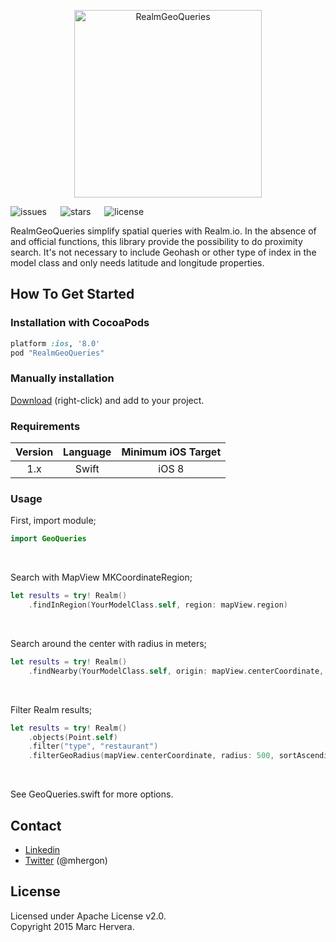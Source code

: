 <p align="center" >
<img src="https://raw.github.com/mhergon/RealmGeoQueries/assets/logo.png" alt="RealmGeoQueries" title="Logo" height=300>
</p>

![issues](https://img.shields.io/github/issues/mhergon/RealmGeoQueries.svg)
&emsp;
![stars](https://img.shields.io/github/stars/mhergon/RealmGeoQueries.svg)
&emsp;
![license](https://img.shields.io/badge/license-Apache%202.0-brightgreen.svg)

RealmGeoQueries simplify spatial queries with Realm.io. In the absence of and official functions, this library provide the possibility to do proximity search.
It's not necessary to include Geohash or other type of index in the model class and only needs latitude and longitude properties.

## How To Get Started

### Installation with CocoaPods

```ruby
platform :ios, '8.0'
pod "RealmGeoQueries"
```

### Manually installation

[Download](https://github.com/mhergon/RealmGeoQueries/raw/master/GeoQueries.swift) (right-click) and add to your project.

### Requirements

| Version | Language  | Minimum iOS Target  |
|:--------------------:|:---------------------------:|:---------------------------:|
|          1.x         |            Swift            |            iOS 8            |

### Usage

First, import module;
```swift
import GeoQueries
```
<br>

Search with MapView MKCoordinateRegion;
```swift
let results = try! Realm()
    .findInRegion(YourModelClass.self, region: mapView.region)
```
<br>

Search around the center with radius in meters;
```swift
let results = try! Realm()
    .findNearby(YourModelClass.self, origin: mapView.centerCoordinate, radius: 500, sortAscending: nil)
```
<br>

Filter Realm results;
```swift
let results = try! Realm()
    .objects(Point.self)
    .filter("type", "restaurant")
    .filterGeoRadius(mapView.centerCoordinate, radius: 500, sortAscending: nil)
```
<br>

See GeoQueries.swift for more options.

## Contact

- [Linkedin][2]
- [Twitter][3] (@mhergon)

[2]: https://es.linkedin.com/in/marchervera
[3]: http://twitter.com/mhergon "Marc Hervera"

## License

Licensed under Apache License v2.0.
<br>
Copyright 2015 Marc Hervera.
